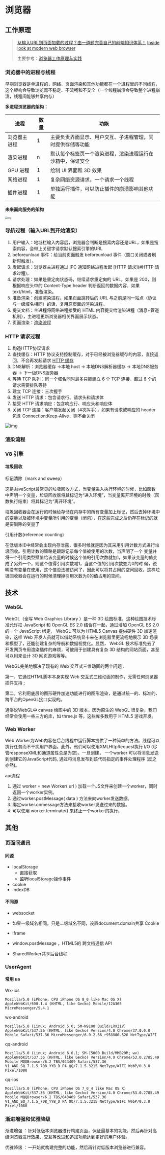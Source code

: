 # 浏览器

## 工作原理

> [从输入URL到页面加载的过程？由一道题完善自己的前端知识体系！](http://mp.weixin.qq.com/s?__biz=MzAxODE2MjM1MA==&mid=2651553818&idx=1&sn=3ce840113d28ee2b2cafe4c7fc48ef91&chksm=802557dbb752decd2118e3ad7a3ea803a0c41c6594f539fc54830dae9bbc2242b2fc03e7fb1c&mpshare=1&scene=23&srcid=03162aGulIkkL43WuN90uqIT#rd)
> [Inside look at modern web browser](https://developers.google.com/web/updates/2018/09/inside-browser-part3?hl=zh-cn)
>
> 主要参考：[浏览器工作原理与实践](https://time.geekbang.org/column/intro/216)

### 浏览器中的进程与线程

早期浏览器是单进程的，网络、页面渲染和其他功能都在一个进程里的不同线程，这个架构会导致浏览器不稳定、不流畅和不安全（一个线程崩溃会导致整个进程崩溃，线程间能够共享内存）

**多进程浏览器的架构：**

| 进程         | 数量 | 功能                                                       |
| ------------ | ---- | ---------------------------------------------------------- |
| 浏览器主进程 | 1    | 主要负责界面显示、用户交互、子进程管理，同时提供存储等功能 |
| 渲染进程     | n    | 默认每个标签页一个渲染进程，渲染进程运行在沙箱中，保证安全 |
| GPU 进程     | 1    | 绘制 UI 界面和 3D 效果                                     |
| 网络进程     | 1    | 复杂网络资源请求，一个请求一个线程                         |
| 插件进程     | 1    | 单独运行插件，可以防止插件的崩溃影响其他功能               |

**未来面向服务的架构**

<img src="https://static001.geekbang.org/resource/image/32/2a/329658fe821252db47b0964037a1de2a.png" alt="img" style="zoom:50%;" />

### 导航过程（输入URL到开始渲染）

1. 用户输入：地址栏输入内容后，浏览器会判断是搜索内容还是URL，如果是搜索内容，会带上关键字请求默认搜索引擎的URL
2. beforeunload 事件：给当前页面触发 beforeunload 事件（窗口关闭或者刷新时触发）。
3. 发起请求：浏览器主进程通过 IPC 通知网络进程发起 [HTTP 请求](#HTTP 请求过程)。
4. 请求处理：如果是重定向状态码，继续请求重定向的 URL，如果是 200，则根据响应头中的 Content-Type header 判断返回的数据内容，如果 text/html，准备渲染。
5. 准备渲染：创建渲染进程，如果页面跳转后的 URL 与之前是同一站点（协议与一级域名相同）的话，复用原页面的渲染进程。
6. 提交文档：主进程将网络进程接受的 HTML 内容提交给渲染进程（消息+管道机制），主进程更新浏览器相关界面展示状态。
7. 页面渲染：[渲染流程](#渲染流程)

### HTTP 请求过程

1. 构造HTTP协议请求
2. 查找缓存：HTTP 协议支持控制缓存，对于已经被浏览器缓存的内容，直接返回，不会再发起请求 [HTTP 缓存](https://developer.mozilla.org/zh-CN/docs/Web/HTTP/Caching)
3. DNS解析：浏览器缓存 ->本地 host -> 本地DNS解析器缓存 -> 本地DNS服务器 -> 下一级DNS服务器
4. 等待 TCP 队列：同一个域名同时最多只能建立 6 个 TCP 连接，超过 6 个的请求需要排队等待
5. 建立 TCP 连接：三次握手
6. 发送 HTTP 请求：包含请求行、请求头和请求体
7. 接受 HTTP 请求响应：包含响应行、响应头和响应体
8. 关闭 TCP 连接：客户端发起关闭（4次挥手），如果有请求或响应的 header 包含 Connection:Keep-Alive，则不会关闭

![img](https://static001.geekbang.org/resource/image/1b/6c/1b49976aca2c700883d48d927f48986c.png)

### 渲染流程



### V8 引擎

#### 垃圾回收

标记清除（mark and sweep）

这是JavaScript最常见的垃圾回收方式，当变量进入执行环境的时候，比如函数中声明一个变量，垃圾回收器将其标记为“进入环境”，当变量离开环境的时候（函数执行结束）将其标记为“离开环境”。

垃圾回收器会在运行的时候给存储在内存中的所有变量加上标记，然后去掉环境中的变量以及被环境中变量所引用的变量（闭包），在这些完成之后仍存在标记的就是要删除的变量了

引用计数(reference counting)

在低版本IE中经常会出现内存泄露，很多时候就是因为其采用引用计数方式进行垃圾回收。引用计数的策略是跟踪记录每个值被使用的次数，当声明了一个 变量并将一个引用类型赋值给该变量的时候这个值的引用次数就加1，如果该变量的值变成了另外一个，则这个值得引用次数减1，当这个值的引用次数变为0的时 候，说明没有变量在使用，这个值没法被访问了，因此可以将其占用的空间回收，这样垃圾回收器会在运行的时候清理掉引用次数为0的值占用的空间。

## 技术

### WebGL

WebGL（全写 Web Graphics Library ）是一种 3D 绘图标准，这种绘图技术标准允许把 JavaScript 和 OpenGL ES 2.0 结合在一起，通过增加 OpenGL ES 2.0 的一个 JavaScript 绑定， WebGL 可以为 HTML5 Canvas 提供硬件 3D 加速渲染，这样 Web 开发人员就可以借助系统显卡来在浏览器里更流畅地展示 3D 场景和模型了，还能创建复杂的导航和数据视觉化。显然， WebGL 技术标准免去了开发网页专用渲染插件的麻烦，可被用于创建具有复杂 3D 结构的网站页面，甚至可以用来设计 3D 网页游戏等等。

WebGL完美地解决了现有的 Web 交互式三维动画的两个问题：

第一，它通过HTML脚本本身实现 Web 交互式三维动画的制作，无需任何浏览器插件支持 ;

第二，它利用底层的图形硬件加速功能进行的图形渲染，是通过统一的、标准的、跨平台的OpenGL接口实现的。

通俗说WebGL中 canvas 绘图中的 3D 版本。因为原生的 WebGL 很复杂，我们经常会使用一些三方的库，如 three.js 等，这些库多数用于 HTML5 游戏开发。

### Web Worker

Web Worker为Web内容在后台线程中运行脚本提供了一种简单的方法。线程可以执行任务而不干扰用户界面。此外，他们可以使用XMLHttpRequest执行 I/O  (尽管responseXML和通道属性总是为空)。一旦创建， 一个worker 可以将消息发送到创建它的JavaScript代码, 通过将消息发布到该代码指定的事件处理程序 (反之亦然)。

api流程

1. 通过 worker = new Worker( url ) 加载一个JS文件来创建一个worker，同时返回一个worker实例。
2. 通过worker.postMessage( data ) 方法来向worker发送数据。
3. 绑定worker.onmessage方法来接收worker发送过来的数据。
4. 可以使用 worker.terminate() 来终止一个worker的执行。

## 其他

### 页面间通讯

#### 同源

- localStorage
  - 直接获取
  - 监听localStorage操作事件
- cookie
- IndexDB

#### 不同源

- websocket

- 如果一级域名相同，只是二级域名不同，设置document.domain共享 Cookie
- iframe
- window.postMessage ，HTML5的 跨文档通信 API
- SharedWorker共享后台线程

### UserAgent

#### 常用 ua

Wx-ios

```
Mozilla/5.0 (iPhone; CPU iPhone OS 8_0 like Mac OS X) AppleWebKit/600.1.4 (KHTML, like Gecko) Mobile/12A365 MicroMessenger/5.4.1
```

wx-android

```
Mozilla/5.0 (Linux; Android 5.0; SM-N9100 Build/LRX21V) AppleWebKit/537.36 (KHTML, like Gecko) Version/4.0 Chrome/37.0.0.0 Mobile Safari/537.36 MicroMessenger/6.0.2.56_r958800.520 NetType/WIFI
```

qq-android

```
Mozilla/5.0 (Linux; Android 6.0.1; SM-C5000 Build/MMB29M; wv) AppleWebKit/537.36 (KHTML, like Gecko) Version/4.0 Chrome/53.0.2785.49 Mobile MQQBrowser/6.2 TBS/043409 Safari/537.36 V1_AND_SQ_7.1.5_708_YYB_D PA QQ/7.1.5.3215 NetType/WIFI WebP/0.3.0 Pixel/1080
```

qq-ios

```
Mozilla/5.0 (iPhone; CPU iPhone OS 7_0_4 like Mac OS X) AppleWebKit/537.36 (KHTML, like Gecko) Version/4.0 Chrome/53.0.2785.49 Mobile MQQBrowser/6.2 TBS/043409 Safari/537.36 V1_AND_SQ_7.1.5_708_YYB_D PA QQ/7.1.5.3215 NetType/WIFI WebP/0.3.0 Pixel/1080
```

### 渐进增强和优雅降级

渐进增强 ：针对低版本浏览器进行构建页面，保证最基本的功能，然后再针对高级浏览器进行效果、交互等改进和追加功能达到更好的用户体验。

优雅降级 ：一开始就构建完整的功能，然后再针对低版本浏览器进行兼容。